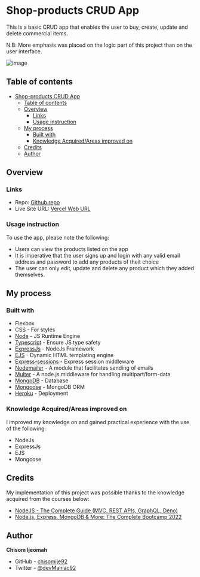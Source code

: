 # Shop-products CRUD App

This is a basic CRUD app that enables the user to buy, create, update and delete commercial items.

N.B: More emphasis was placed on the logic part of this project than on the user interface.

![image](https://user-images.githubusercontent.com/68636386/178941548-95ad3094-9df9-400b-80ec-7b4f1d7c6415.png)


## Table of contents

- [Shop-products CRUD App](#shop-products-crud-app)
  - [Table of contents](#table-of-contents)
  - [Overview](#overview)
    - [Links](#links)
    - [Usage instruction](#usage-instruction)
  - [My process](#my-process)
    - [Built with](#built-with)
    - [Knowledge Acquired/Areas improved on](#knowledge-acquiredareas-improved-on)
  - [Credits](#credits)
  - [Author](#author)

## Overview

### Links

- Repo: [Github repo](https://github.com/chisomije92/shop-products)
- Live Site URL: [Vercel Web URL](https://shop-products-awgc.vercel.app/)

### Usage instruction

To use the app, please note the following:

- Users can view the products listed on the app
- It is imperative that the user signs up and login with any valid email address and password to add any products of theit choice
- The user can only edit, update and delete any product which they added themselves.

## My process

### Built with

- Flexbox
- CSS - For styles
- [Node](https://nodejs.org/en/) - JS Runtime Engine
- [Typescript](https://www.typescriptlang.org/) - Ensure JS type safety
- [ExpressJs](https://expressjs.com/) - NodeJs Framework
- [EJS](https://ejs.co/) - Dynamic HTML templating engine
- [Express-sessions](https://www.npmjs.com/package/express-session) - Express session middleware 
- [Nodemailer](https://nodemailer.com) - A module that facilitates sending of emails
- [Multer](https://www.npmjs.com/package/multer) - A node.js middleware for handling multipart/form-data
- [MongoDB](https://www.mongodb.com/) - Database
- [Mongoose](https://mongoosejs.com/) - MongoDB ORM
- [Heroku](https://www.heroku.com/) - Deployment

### Knowledge Acquired/Areas improved on

I improved my knowledge on and gained practical experience with the use of the following:

- NodeJs
- ExpressJs
- EJS
- Mongoose

## Credits

My implementation of this project was possible thanks to the knowledge acquired from the courses below:

- [NodeJS - The Complete Guide (MVC, REST APIs, GraphQL, Deno)](https://www.udemy.com/course/nodejs-the-complete-guide/)
- [Node.js, Express, MongoDB & More: The Complete Bootcamp 2022](https://www.udemy.com/course/nodejs-express-mongodb-bootcamp/)

## Author

**Chisom Ijeomah**

- GitHub - [chisomije92](https://github.com/chisomije92)
- Twitter - [@devManiac92](https://www.twitter.com/@devManiac92)
